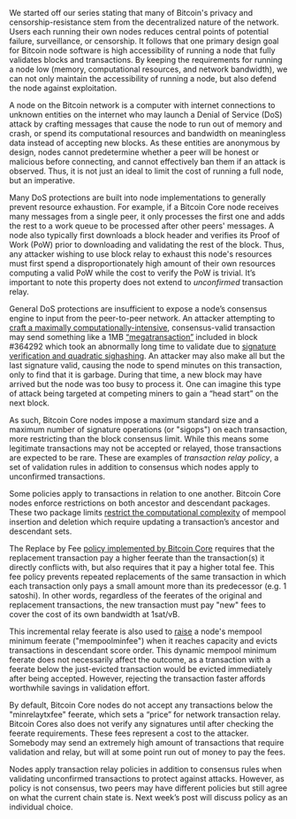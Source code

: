 We started off our series stating that many of Bitcoin's privacy and
censorship-resistance stem from the decentralized nature of the
network. Users each running their own nodes reduces central points of
potential failure, surveillance, or censorship. It follows that one
primary design goal for Bitcoin node software is high accessibility of
running a node that fully validates blocks and transactions. By keeping the
requirements for running a node low (memory, computational resources, and
network bandwidth), we can not only maintain the accessibility of running a
node, but also defend the node against exploitation.

A node on the Bitcoin network is a computer with internet connections to
unknown entities on the internet who may launch a Denial of Service (DoS) attack by
crafting messages that cause the node to run out of memory and crash,
or spend its computational resources and bandwidth on meaningless data
instead of accepting new blocks. As these entities are anonymous by
design, nodes cannot predetermine whether a peer will be honest or
malicious before connecting, and cannot effectively ban them if an
attack is observed. Thus, it is not just an ideal to limit the cost of
running a full node, but an imperative.

Many DoS protections are built into node implementations to generally
prevent resource exhaustion. For example, if a Bitcoin Core node
receives many messages from a single peer, it only processes the first
one and adds the rest to a work queue to be processed after other
peers' messages. A node also typically first downloads a block header
and verifies its Proof of Work (PoW) prior to downloading and validating the
rest of the block. Thus, any attacker wishing to use block relay to exhaust this node's resources
must first spend a
disproportionately high amount of their own resources computing a
valid PoW while the cost to verify the PoW is trivial. It’s important to note this property does
not extend to _unconfirmed_ transaction relay.

General DoS protections are insufficient to expose a node’s consensus
engine to input from the peer-to-peer network. An attacker attempting
to [craft a maximally computationally-intensive][max cpu tx], consensus-valid
transaction may send something like a 1MB [“megatransaction”][megatx mempool
space] included in block #364292 which took an abnormally long time to validate due
to [signature verification and quadratic sighashing][rusty megatx]. An
attacker may also make all but the last signature valid, causing the
node to spend minutes on this transaction, only to find that it is
garbage. During that time, a new block may have arrived but the node
was too busy to process it. One can imagine this type of attack being
targeted at competing miners to gain a “head start” on the next block.

As such, Bitcoin Core nodes impose a maximum standard size and a
maximum number of signature operations (or "sigops") on each
transaction, more restricting than the block consensus limit. While
this means some legitimate transactions may not be accepted or
relayed, those transactions are expected to be rare. These are
examples of _transaction relay policy_, a set of validation rules in
addition to consensus which nodes apply to unconfirmed transactions.

Some policies apply to transactions in relation to one another. Bitcoin Core nodes enforce
restrictions on both ancestor and descendant packages. These two package limits [restrict the computational
complexity][se descendant limits] of mempool insertion and deletion
which require updating a transaction’s ancestor and descendant sets.

The Replace by Fee [policy implemented by Bitcoin Core][bitcoin core
rbf docs] requires that the replacement transaction pay a higher
feerate than the transaction(s) it directly conflicts with, but also
requires that it pay a higher total fee. This fee policy
prevents repeated replacements of the same transaction in which each
transaction only pays a small amount more than its predecessor (e.g. 1
satoshi). In other words, regardless of the feerates of the original
and replacement transactions, the new transaction must pay "new" fees
to cover the cost of its own bandwidth at 1sat/vB.

This incremental relay feerate is also used to [raise][pr 6722] a
node's mempool minimum feerate ("mempoolminfee") when it reaches
capacity and evicts transactions in descendant score order. This dynamic mempool minimum feerate does not
necessarily affect the outcome, as a transaction with a feerate below
the just-evicted transaction would be evicted immediately after being
accepted.  However, rejecting the transaction faster affords
worthwhile savings in validation effort.

By default, Bitcoin Core nodes do not
accept any transactions below the "minrelaytxfee" feerate, which sets a “price” for
network transaction relay. Bitcoin Cores also does not verify any signatures
until after checking the feerate
requirements. These fees represent a cost to the attacker. Somebody may send an
extremely high amount of transactions that require validation and
relay, but will at some point run out of money to pay the fees.

Nodes apply transaction relay policies in addition to consensus rules
when validating unconfirmed transactions to protect against attacks. However, as policy is not
consensus, two peers may have different policies but still agree on
what the current chain state is. Next week’s post will discuss policy
as an individual choice.

[max cpu tx]: https://bitcointalk.org/?topic=140078
[megatx mempool space]: https://mempool.space/tx/bb41a757f405890fb0f5856228e23b715702d714d59bf2b1feb70d8b2b4e3e08
[rusty megatx]: https://rusty.ozlabs.org/?p=522
[bitcoin core rbf docs]: https://github.com/bitcoin/bitcoin/blob/v25.0/doc/policy/mempool-replacements.md
[pr 6722]: https://github.com/bitcoin/bitcoin/pull/6722
[se descendant limits]: https://bitcoin.stackexchange.com/questions/118160/whats-the-governing-motivation-for-the-descendent-size-limit
